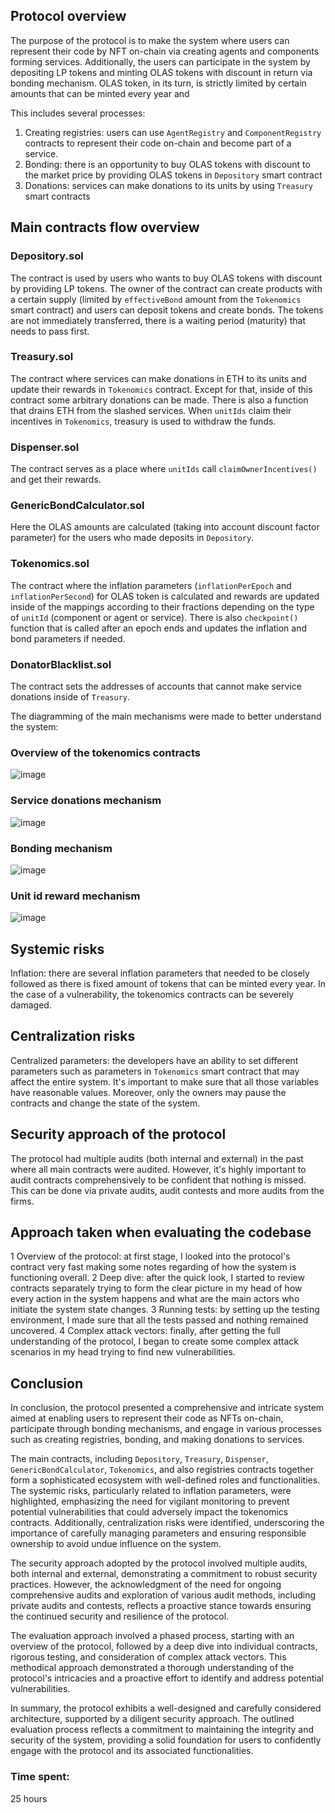 ## Protocol overview

The purpose of the protocol is to make the system where users can represent their code by NFT on-chain via creating agents and components forming services. Additionally, the users can participate in the system by depositing LP tokens and minting OLAS tokens with discount in return via bonding mechanism. OLAS token, in its turn, is strictly limited by certain amounts that can be minted every year and 

This includes several processes:

 1. Creating registries: users can use `AgentRegistry` and `ComponentRegistry` contracts to represent their code on-chain and become part of a service.
 2. Bonding: there is an opportunity to buy OLAS tokens with discount to the market price by providing OLAS tokens in `Depository` smart contract
3. Donations: services can make donations to its units by using `Treasury` smart contracts


## Main contracts flow overview


### Depository.sol

The contract is used by users who wants to buy OLAS tokens with discount by providing LP tokens. The owner of the contract can create products with a certain supply (limited by `effectiveBond` amount from the `Tokenomics` smart contract) and users can deposit tokens and create bonds. The tokens are not immediately transferred, there is a waiting period (maturity) that needs to pass first.

### Treasury.sol
The contract where services can make donations in ETH to its units and update their rewards in `Tokenomics` contract. Except for that, inside of this contract some arbitrary donations can be made. There is also a function that drains ETH from the slashed services. When `unitIds` claim their incentives in `Tokenomics`, treasury is used to withdraw the funds.


### Dispenser.sol

The contract serves as a place where `unitIds` call `claimOwnerIncentives()` and get their rewards.


### GenericBondCalculator.sol
Here the OLAS amounts are calculated (taking into account discount factor parameter) for the users who made deposits in `Depository`.


### Tokenomics.sol

The contract where the inflation parameters (`inflationPerEpoch` and `inflationPerSecond`) for OLAS token is calculated and rewards are updated inside of the mappings according to their fractions depending on the type of `unitId` (component or agent or service). There is also `checkpoint()` function that is called after an epoch ends and updates the inflation and bond parameters if needed.


### DonatorBlacklist.sol
The contract sets the addresses of accounts that cannot make service donations inside of `Treasury`.

The diagramming of the main mechanisms were made to better understand the system:


### Overview of the tokenomics contracts


![image](https://github.com/rodiontr/fdkfd/assets/109477234/567936f5-f297-4291-bb58-1635c52056a4)



### Service donations mechanism


![image](https://github.com/rodiontr/fdkfd/assets/109477234/621ecb40-5db5-4896-a952-7ca8b54cd986)



### Bonding mechanism


![image](https://github.com/rodiontr/fdkfd/assets/109477234/5869ae98-11c4-4db3-848a-d4702152dcf5)



### Unit id reward mechanism


![image](https://github.com/rodiontr/fdkfd/assets/109477234/7e8c8584-dfb2-47df-88d6-f067934a70cf)


## Systemic risks

Inflation: there are several inflation parameters that needed to be closely followed as there is fixed amount of tokens that can be minted every year. In the case of a vulnerability, the tokenomics contracts can be severely damaged.


## Centralization risks

Centralized parameters: the developers have an ability to set different parameters such as parameters in `Tokenomics` smart contract that may affect the entire system. It's important to make sure that all those variables have reasonable values. Moreover, only the owners may pause the contracts and change the state of the system. 


## Security approach of the protocol

The protocol had multiple audits (both internal and external) in the past where all main contracts were audited. However, it's highly important to audit contracts comprehensively to be confident that nothing is missed. This can be done via private audits, audit contests and more audits from the firms.


## Approach taken when evaluating the codebase

 1 Overview of the protocol: at first stage, I looked into the protocol's contract very fast making some notes regarding of how the system is functioning overall.
 2 Deep dive: after the quick look, I started to review contracts separately trying to form the clear picture in my head of how every action in the system happens and what are the main actors who initiate the system state changes.
 3 Running tests: by setting up the testing environment, I made sure that all the tests passed and nothing remained uncovered.
 4 Complex attack vectors: finally, after getting the full understanding of the protocol, I began to create some complex attack scenarios in my head trying to find new vulnerabilities.



## Conclusion


In conclusion, the protocol presented a comprehensive and intricate system aimed at enabling users to represent their code as NFTs on-chain, participate through bonding mechanisms, and engage in various processes such as creating registries, bonding, and making donations to services. 

The main contracts, including `Depository`, `Treasury`, `Dispenser`, `GenericBondCalculator`, `Tokenomics`, and also registries contracts together form a sophisticated ecosystem with well-defined roles and functionalities.
The systemic risks, particularly related to inflation parameters, were highlighted, emphasizing the need for vigilant monitoring to prevent potential vulnerabilities that could adversely impact the tokenomics contracts. Additionally, centralization risks were identified, underscoring the importance of carefully managing parameters and ensuring responsible ownership to avoid undue influence on the system.

The security approach adopted by the protocol involved multiple audits, both internal and external, demonstrating a commitment to robust security practices. However, the acknowledgment of the need for ongoing comprehensive audits and exploration of various audit methods, including private audits and contests, reflects a proactive stance towards ensuring the continued security and resilience of the protocol.

The evaluation approach involved a phased process, starting with an overview of the protocol, followed by a deep dive into individual contracts, rigorous testing, and consideration of complex attack vectors. This methodical approach demonstrated a thorough understanding of the protocol's intricacies and a proactive effort to identify and address potential vulnerabilities.

In summary, the protocol exhibits a well-designed and carefully considered architecture, supported by a diligent security approach. The outlined evaluation process reflects a commitment to maintaining the integrity and security of the system, providing a solid foundation for users to confidently engage with the protocol and its associated functionalities.


### Time spent:
25 hours